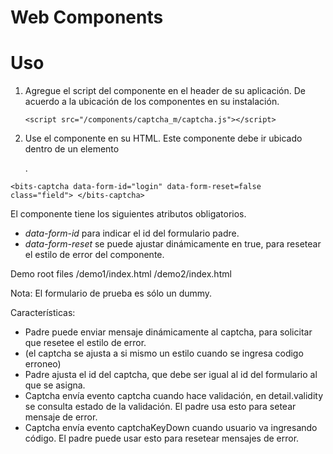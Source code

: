 Web Components
===

Uso
==
1. Agregue el script del componente en el header de su aplicación. De acuerdo a la ubicación de los componentes en su instalación.

    `<script src="/components/captcha_m/captcha.js"></script>`


2. Use el componente en su HTML. Este componente debe ir ubicado dentro de un elemento <form>.

  `<bits-captcha data-form-id="login" data-form-reset=false class="field">
  </bits-captcha>`


El componente tiene los siguientes atributos obligatorios.
- *data-form-id* para indicar el id del formulario padre.
- *data-form-reset* se puede ajustar dinámicamente en true, para resetear el estilo de error del componente.

Demo root files
 /demo1/index.html
 /demo2/index.html

 Nota: El formulario de prueba es sólo un dummy.

Características:

-	Padre puede enviar mensaje dinámicamente al captcha, para solicitar que resetee el estilo de error.
-  (el captcha se ajusta a si mismo un estilo cuando se ingresa codigo erroneo)
-	Padre ajusta el id del captcha, que debe ser igual al id del formulario al que se asigna.
-	Captcha envía evento captcha cuando hace validación, en detail.validity se consulta estado de la validación. El padre usa esto para setear mensaje de error.
-	Captcha envía evento captchaKeyDown cuando usuario va ingresando código. El padre puede usar esto para resetear mensajes de error.
